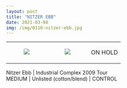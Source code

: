 ```yaml
---
layout: post
title: "NITZER EBB"
date: 2021-03-08
img: /img/0110-nitzer-ebb.jpg
---
```




<table style="width:100%;"><tr><td style="vertical-align:top;">
      <figure class="tmblr-full" data-orig-height="2048" data-orig-width="1365" data-orig-src="https://concertshirts.netlify.app/shirts/0110/0110-01.jpg"><img src="https://64.media.tumblr.com/3333325878b99bfa645a0ab9524653d3/615793ce5d649ce5-a3/s540x810/12ef650c3ed7f81a79aabdacde5611fc8656ccb6.jpg" data-orig-height="2048" data-orig-width="1365" data-orig-src="https://concertshirts.netlify.app/shirts/0110/0110-01.jpg"/></figure></td>
    <td style="vertical-align:top;">
      <figure class="tmblr-full" data-orig-height="2048" data-orig-width="1365" data-orig-src="https://concertshirts.netlify.app/shirts/0110/0110-02.jpg"><img src="https://64.media.tumblr.com/76f14b76fa1d74dc22ba82fac523f63c/615793ce5d649ce5-17/s540x810/6e65c0be574409a5d963542eb16b3b5404a388cc.jpg" data-orig-height="2048" data-orig-width="1365" data-orig-src="https://concertshirts.netlify.app/shirts/0110/0110-02.jpg"/></figure></td><td class="sold-overlay"><p class="sold-text">ON HOLD</p></td>
  </tr></table><p>
  Nitzer Ebb | Industrial Complex 2009 Tour<br/>MEDIUM | Unlisted (cotton/blend) | CONTROL
</p>
